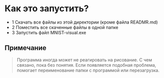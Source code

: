 # Как это запустить?

- 1 Скачать все файлы из этой директории (кроме файла READMR.md)
- 2 Поместить все скаченные файлы в одной папке
- 3 Запустить файл MNIST-visual.exe

## Примечание

> Программа иногда может не реагировать на рисование. С чем связано, пока без понятия. Если появляется подобная проблема, помогает переименование папки с программой или перезагрузка.
